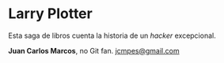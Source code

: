 # Larry Plotter

Esta saga de libros cuenta la historia de un *hacker* excepcional.

**Juan Carlos Marcos**, no Git fan.
jcmpes@gmail.com
